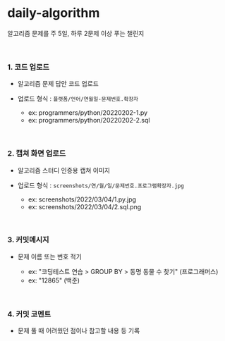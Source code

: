 # daily-algorithm

알고리즘 문제를 주 5일, 하루 2문제 이상 푸는 챌린지

<br>

### 1. 코드 업로드

- 알고리즘 문제 답안 코드 업로드

- 업로드 형식 : ```플랫폼/언어/연월일-문제번호.확장자```

  - ex: programmers/python/20220202-1.py
  - ex: programmers/python/20220202-2.sql
	
<br>
  
### 2. 캡쳐 화면 업로드

- 알고리즘 스터디 인증용 캡쳐 이미지
	
- 업로드 형식 : ```screenshots/연/월/일/문제번호.프로그램확장자.jpg```
	
  - ex: screenshots/2022/03/04/1.py.jpg
  - ex: screenshots/2022/03/04/2.sql.png
	
<br>

### 3. 커밋메시지

- 문제 이름 또는 번호 적기
  	
  - ex: "코딩테스트 연습 > GROUP BY > 동명 동물 수 찾기" (프로그래머스)
  - ex: "12865" (백준)
	
<br>
  
### 4. 커밋 코멘트

- 문제 풀 때 어려웠던 점이나 참고할 내용 등 기록
	
